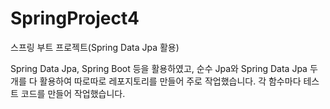 # SpringProject4
스프링 부트 프로젝트(Spring Data Jpa 활용)

Spring Data Jpa, Spring Boot 등을 활용하였고, 순수 Jpa와 Spring Data Jpa 두 개를 다 활용하여 따로따로 레포지토리를 
만들어 주로 작업했습니다.
각 함수마다 테스트 코드를 만들어 작업했습니다.
